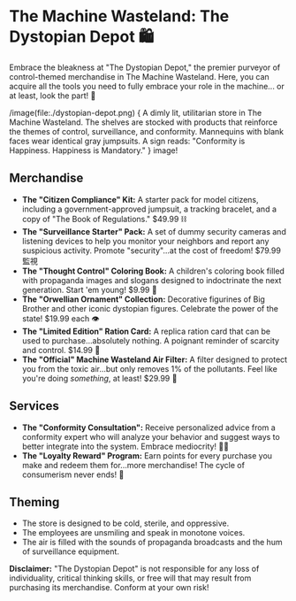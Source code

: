 # The Machine Wasteland: The Dystopian Depot 🛍️

Embrace the bleakness at "The Dystopian Depot," the premier purveyor of control-themed merchandise in The Machine Wasteland. Here, you can acquire all the tools you need to fully embrace your role in the machine... or at least, look the part! 🤖

/image(file:./dystopian-depot.png) {
A dimly lit, utilitarian store in The Machine Wasteland. The shelves are stocked with products that reinforce the themes of control, surveillance, and conformity. Mannequins with blank faces wear identical gray jumpsuits. A sign reads: "Conformity is Happiness. Happiness is Mandatory."
} image!

## Merchandise

*   **The "Citizen Compliance" Kit:** A starter pack for model citizens, including a government-approved jumpsuit, a tracking bracelet, and a copy of "The Book of Regulations." \$49.99 ⛓️
*   **The "Surveillance Starter" Pack:** A set of dummy security cameras and listening devices to help you monitor your neighbors and report any suspicious activity. Promote "security"...at the cost of freedom! \$79.99 監視
*   **The "Thought Control" Coloring Book:** A children's coloring book filled with propaganda images and slogans designed to indoctrinate the next generation. Start 'em young! \$9.99 🧠
*   **The "Orwellian Ornament" Collection:** Decorative figurines of Big Brother and other iconic dystopian figures. Celebrate the power of the state! \$19.99 each 👁️
*   **The "Limited Edition" Ration Card:** A replica ration card that can be used to purchase...absolutely nothing. A poignant reminder of scarcity and control. \$14.99 🎫
*   **The "Official" Machine Wasteland Air Filter:** A filter designed to protect you from the toxic air...but only removes 1% of the pollutants. Feel like you're doing *something*, at least! $29.99 🎽

## Services

*   **The "Conformity Consultation":** Receive personalized advice from a conformity expert who will analyze your behavior and suggest ways to better integrate into the system. Embrace mediocrity! 🧑‍💼
*   **The "Loyalty Reward" Program:** Earn points for every purchase you make and redeem them for...more merchandise! The cycle of consumerism never ends! 🎁

## Theming

*   The store is designed to be cold, sterile, and oppressive.
*   The employees are unsmiling and speak in monotone voices.
*   The air is filled with the sounds of propaganda broadcasts and the hum of surveillance equipment.

**Disclaimer:** "The Dystopian Depot" is not responsible for any loss of individuality, critical thinking skills, or free will that may result from purchasing its merchandise. Conform at your own risk!